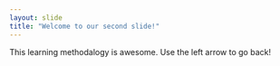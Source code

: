 ```yaml
---
layout: slide
title: "Welcome to our second slide!"
---
```

This learning methodalogy is awesome.
Use the left arrow to go back!
